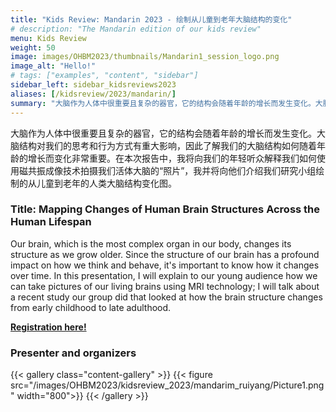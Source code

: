 ```yaml
---
title: "Kids Review: Mandarin 2023 - 绘制从儿童到老年大脑结构的变化"
# description: "The Mandarin edition of our kids review"
menu: Kids Review
weight: 50
image: images/OHBM2023/thumbnails/Mandarin1_session_logo.png
image_alt: "Hello!"
# tags: ["examples", "content", "sidebar"]
sidebar_left: sidebar_kidsreviews2023
aliases: [/kidsreview/2023/mandarin/]
summary: "大脑作为人体中很重要且复杂的器官，它的结构会随着年龄的增长而发生变化。大脑结构对我们的思考和行为方式有重大影响，因此了解我们的大脑结构如何随着年龄的增长而变化非常重要。在本次报告中，我将向我们的年轻听众解释我们如何使用磁共振成像技术拍摄我们活体大脑的“照片”，我并将向他们介绍我们研究小组绘制的从儿童到老年的人类大脑结构变化图。"
---
```


<!-- # 题目：绘制从儿童到老年大脑结构的变化 -->

大脑作为人体中很重要且复杂的器官，它的结构会随着年龄的增长而发生变化。大脑结构对我们的思考和行为方式有重大影响，因此了解我们的大脑结构如何随着年龄的增长而变化非常重要。在本次报告中，我将向我们的年轻听众解释我们如何使用磁共振成像技术拍摄我们活体大脑的“照片”，我并将向他们介绍我们研究小组绘制的从儿童到老年的人类大脑结构变化图。
  
### Title: Mapping Changes of Human Brain Structures Across the Human Lifespan  
  
Our brain, which is the most complex organ in our body, changes its structure as we grow older. Since the structure of our brain has a profound impact on how we think and behave, it's important to know how it changes over time. In this presentation, I will explain to our young audience how we can take pictures of our living brains using MRI technology; I will talk about a recent study our group did that looked at how the brain structure changes from early childhood to late adulthood.  
  
**[Registration here!](https://docs.google.com/forms/d/e/1FAIpQLSdWXD_V1eyPSExGOVr8MmiYHwQsjM0s7RpoLnYbQr_vzag9CA/viewform?usp=sf_link)**

### Presenter and organizers

{{< gallery class="content-gallery" >}}
  {{< figure src="/images/OHBM2023/kidsreview_2023/mandarim_ruiyang/Picture1.png" width="800">}}
{{< /gallery >}}

<!-- <div class="row"> for future atempts of a inline gallery -->
<!-- </div class="row"> -->


<!-- Youtube link, example https://www.youtube.com/watch?v=w7Ft2ymGmfc
{{< youtube w7Ft2ymGmfc >}}-->

